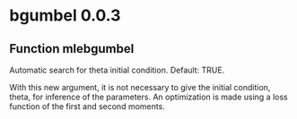 # bgumbel 0.0.3

## Function mlebgumbel

Automatic search for theta initial condition. Default: TRUE.

With this new argument, it is not necessary to give the initial condition, theta, for inference of the parameters. An optimization is made using a loss function of the first and second moments.
